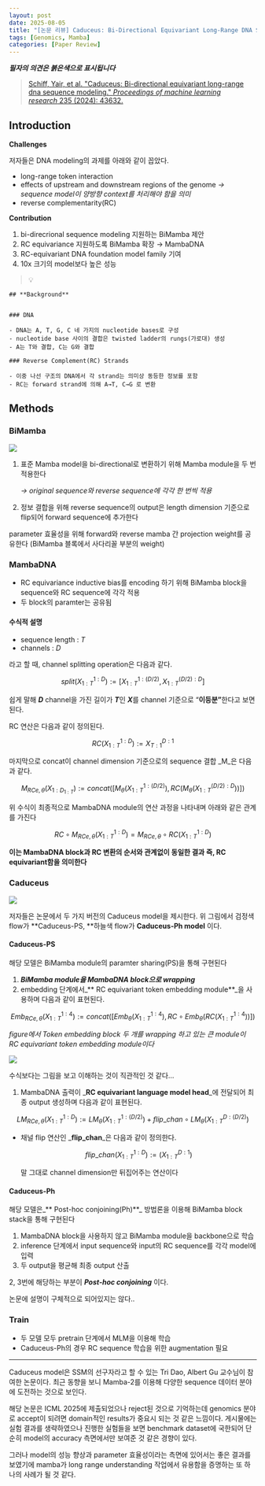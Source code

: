 ```yaml
---
layout: post
date: 2025-08-05
title: "[논문 리뷰] Caduceus: Bi-Directional Equivariant Long-Range DNA Sequence Modeling"
tags: [Genomics, Mamba]
categories: [Paper Review]
---
```


<span class="notion-red">_**필자의 의견은 붉은색으로 표시됩니다**_</span>


> [Schiff, Yair, et al. "Caduceus: Bi-directional equivariant long-range dna sequence modeling." ](https://pmc.ncbi.nlm.nih.gov/articles/PMC12189541/)[_Proceedings of machine learning research_](https://pmc.ncbi.nlm.nih.gov/articles/PMC12189541/)[ 235 (2024): 43632.](https://pmc.ncbi.nlm.nih.gov/articles/PMC12189541/)



## Introduction


**Challenges**


저자들은 DNA modeling의 과제를 아래와 같이 꼽았다.

- long-range token interaction
- effects of upstream and downstream regions of the genome 
_→ sequence model이 양방향 context를 처리해야 함을 의미_
- reverse complementarity(RC)

**Contribution**

1. bi-direcrional sequence modeling 지원하는 BiMamba 제안
1. RC equivariance 지원하도록 BiMamba 확장 → MambaDNA
1. RC-equivariant DNA foundation model family 기여
1. 10x 크기의 model보다 높은 성능

> 💡 


	## **Background**


	### DNA

	- DNA는 A, T, G, C 네 가지의 nucleotide bases로 구성
	- nucleotide base 사이의 결합은 twisted ladder의 rungs(가로대) 생성
	- A는 T와 결합, C는 G와 결합

	### Reverse Complement(RC) Strands

	- 이중 나선 구조의 DNA에서 각 strand는 의미상 동등한 정보를 포함
	- RC는 forward strand에 의해 A→T, C→G 로 변환


## Methods



### BiMamba


![](https://prod-files-secure.s3.us-west-2.amazonaws.com/542b861c-36a8-4051-84e5-8804b6728dba/2c247d59-7815-4980-99f0-8f0d21f445a7/image.png?X-Amz-Algorithm=AWS4-HMAC-SHA256&X-Amz-Content-Sha256=UNSIGNED-PAYLOAD&X-Amz-Credential=ASIAZI2LB4664QTBRDFJ%2F20250904%2Fus-west-2%2Fs3%2Faws4_request&X-Amz-Date=20250904T170117Z&X-Amz-Expires=3600&X-Amz-Security-Token=IQoJb3JpZ2luX2VjEPj%2F%2F%2F%2F%2F%2F%2F%2F%2F%2FwEaCXVzLXdlc3QtMiJGMEQCIDFMEqWmXMK4WhCRsn3ZWMG%2Fpbfn39oKX3UL8YQVbKM7AiBNL8gs%2FFzS0V58VmbrIBJCb2kETRWdCcbnqnGJciEpxCr%2FAwhhEAAaDDYzNzQyMzE4MzgwNSIM2dqOgIRJNz9cE4PtKtwDZT7qdMN%2FFxiuV%2BH8jWS6Pr42PXJxhMRuqg7hGOyD7Hb7wnS6jGZO5XjBGnuthQwxXU6DRHtZH8xrN3SWIMx7uNlxuQSMIMm2ah%2FPX32h4rmYb2pLzi%2FDBw0SwEp5OGVttXirgeDp64FEglaXeTSwhQnKV2Tg3S0RlqXxymJRL7uPfuJPm8yJJgx3gwy7N%2F5njA0MiwxaO8TB%2BphbwZVrvGb0AwnwniUQRF4zb9wH8IztEH3B1I%2FkeJlLsIyTEaTgFsuGq9j6ddD6AgZM1Taq7srkl6Fs05evOiSzGOvO8LzD0Q%2BQQ%2BeWO8EJ%2FHAtK0WgKrSb3pVAkxKZC1AeHigWvI%2B38Ey3HfqRHj7%2F%2BKVfb%2BVWC8jmzFIojnpp6zEVTvM%2BcvaY4y4MYEb3ywrt41s%2B5tg9dyDkKWrBoBM9oZh%2FB8qrVUYMWRcoXsxwqKLgu9LDstbYwV4zEJHqdwkaNCSWsPfW24xTv8xyL3sHnmYcfBB6ROFhSxnV0o9Z76Qc8W79PDLorzBOdjxuKv3OSn1cZ36q31IOVjES4t%2FjL8mw1T%2FNLttRBnWF5or4xzlcV47IAFU9nLjydCsP2XdQJNaJrSWIdwp9jwZfSW45RCj6gMdbXMZbbNb6yQhecoIw%2FebmxQY6pgFsCGh1SraRjQgdJ3Z7JFxcxI%2FGTaukwm%2FaRxoUAhhAASdQgQW8UXBcgOu4VefT5So1wwoTe1yb7MK7CTZAd6BcU0W%2Bs4dlNM%2BPLrrGXh5q61BNHKn%2Fttqv3%2FBvAqqzcrqeSaDzUPV4P5E5vX3mNARhM%2F%2BAv%2FlP4sS8V06Wkyl9egyd5vVCTH2Zy%2FOux6LF%2FM2ckmqtGcgCxpulDfye7b88UkSQew7E&X-Amz-Signature=f0420b4249ed416a565bacef6eb4c9437e2cccd0328dddf60537494157ce54de&X-Amz-SignedHeaders=host&x-amz-checksum-mode=ENABLED&x-id=GetObject)

1. 표준 Mamba model을 bi-directional로 변환하기 위해 Mamba module을 두 번 적용한다

	_→ original sequence와 reverse sequence에 각각 한 번씩 적용_

1. 정보 결합을 위해 reverse sequence의 output은 length dimension 기준으로 flip되어 forward sequence에 추가한다

parameter 효율성을 위해 forward와 reverse mamba 간 projection weight를 공유한다 (BiMamba 블록에서 사다리꼴 부분의 weight)



### MambaDNA

- RC equivariance inductive bias를 encoding 하기 위해 BiMamba block을 sequence와 RC sequence에 각각 적용
- 두 block의 paramter는 공유됨


#### 수식적 설명

- sequence length : _T_
- channels : _D_

라고 할 때,  channel splitting operation은 다음과 같다.


$$
split(X^{1:D}_{1:T}):=[X^{1:(D/2)}_{1:T},X^{(D/2):D}_{1:T}]
$$


<span class="notion-red">쉽게 말해 </span><span class="notion-red">_**D**_</span><span class="notion-red"> channel을 가진 길이가 </span><span class="notion-red">_**T**_</span><span class="notion-red">인 </span><span class="notion-red">_**X**_</span><span class="notion-red">를 channel 기준으로 “</span><span class="notion-red">**이등분”**</span><span class="notion-red">한다고 보면 된다.</span>


RC 연산은 다음과 같이 정의된다.


$$
RC(X^{1:D}_{1:T}):=X^{D:1}_{T:1}
$$


마지막으로 concat이 channel dimension 기준으로의 sequence 결합 _M_은 다음과 같다.


$$
M_{RCe,\theta}(X_{1:D_{1:T}}):=concat([M_{\theta}(X^{1:(D/2)}_{1:T}),RC(M_{\theta}(X^{(D/2):D}_{1:T}))])
$$


위 수식이 최종적으로 MambaDNA module의 연산 과정을 나타내며 아래와 같은 관계를 가진다


$$
RC\circ M_{RCe,\theta}(X^{1:D}_{1:T}) = M_{RCe,\theta} \circ RC(X^{1:D}_{1:T})
$$


**이는 MambaDNA block과 RC 변환의 순서와 관계없이 동일한 결과 즉, RC equivariant함을 의미한다**



### Caduceus


![](https://prod-files-secure.s3.us-west-2.amazonaws.com/542b861c-36a8-4051-84e5-8804b6728dba/f94a60d7-8145-473b-aef9-7c68d3ec604a/image.png?X-Amz-Algorithm=AWS4-HMAC-SHA256&X-Amz-Content-Sha256=UNSIGNED-PAYLOAD&X-Amz-Credential=ASIAZI2LB4664QTBRDFJ%2F20250904%2Fus-west-2%2Fs3%2Faws4_request&X-Amz-Date=20250904T170117Z&X-Amz-Expires=3600&X-Amz-Security-Token=IQoJb3JpZ2luX2VjEPj%2F%2F%2F%2F%2F%2F%2F%2F%2F%2FwEaCXVzLXdlc3QtMiJGMEQCIDFMEqWmXMK4WhCRsn3ZWMG%2Fpbfn39oKX3UL8YQVbKM7AiBNL8gs%2FFzS0V58VmbrIBJCb2kETRWdCcbnqnGJciEpxCr%2FAwhhEAAaDDYzNzQyMzE4MzgwNSIM2dqOgIRJNz9cE4PtKtwDZT7qdMN%2FFxiuV%2BH8jWS6Pr42PXJxhMRuqg7hGOyD7Hb7wnS6jGZO5XjBGnuthQwxXU6DRHtZH8xrN3SWIMx7uNlxuQSMIMm2ah%2FPX32h4rmYb2pLzi%2FDBw0SwEp5OGVttXirgeDp64FEglaXeTSwhQnKV2Tg3S0RlqXxymJRL7uPfuJPm8yJJgx3gwy7N%2F5njA0MiwxaO8TB%2BphbwZVrvGb0AwnwniUQRF4zb9wH8IztEH3B1I%2FkeJlLsIyTEaTgFsuGq9j6ddD6AgZM1Taq7srkl6Fs05evOiSzGOvO8LzD0Q%2BQQ%2BeWO8EJ%2FHAtK0WgKrSb3pVAkxKZC1AeHigWvI%2B38Ey3HfqRHj7%2F%2BKVfb%2BVWC8jmzFIojnpp6zEVTvM%2BcvaY4y4MYEb3ywrt41s%2B5tg9dyDkKWrBoBM9oZh%2FB8qrVUYMWRcoXsxwqKLgu9LDstbYwV4zEJHqdwkaNCSWsPfW24xTv8xyL3sHnmYcfBB6ROFhSxnV0o9Z76Qc8W79PDLorzBOdjxuKv3OSn1cZ36q31IOVjES4t%2FjL8mw1T%2FNLttRBnWF5or4xzlcV47IAFU9nLjydCsP2XdQJNaJrSWIdwp9jwZfSW45RCj6gMdbXMZbbNb6yQhecoIw%2FebmxQY6pgFsCGh1SraRjQgdJ3Z7JFxcxI%2FGTaukwm%2FaRxoUAhhAASdQgQW8UXBcgOu4VefT5So1wwoTe1yb7MK7CTZAd6BcU0W%2Bs4dlNM%2BPLrrGXh5q61BNHKn%2Fttqv3%2FBvAqqzcrqeSaDzUPV4P5E5vX3mNARhM%2F%2BAv%2FlP4sS8V06Wkyl9egyd5vVCTH2Zy%2FOux6LF%2FM2ckmqtGcgCxpulDfye7b88UkSQew7E&X-Amz-Signature=aa9451ed5f80f3e794d949b26b89c2c6e58c41921e6b6bf5375aa8c3b1917fe5&X-Amz-SignedHeaders=host&x-amz-checksum-mode=ENABLED&x-id=GetObject)


저자들은 논문에서 두 가지 버전의 Caduceus model을 제시한다. 위 그림에서 검정색 flow가 **Caduceus-PS, **하늘색 flow가 **Caduceus-Ph model** 이다.



#### Caduceus-PS


해당 모델은 BiMamba module의 paramter sharing(PS)을 통해 구현된다

1. _**BiMamba module을 MambaDNA block으로 wrapping**_
1. embedding 단계에서_** RC equivariant token embedding module**_을 사용하며 다음과 같이 표현된다.

$$
Emb_{RCe,\theta}(X^{1:4}_{1:T}):=concat([Emb_{\theta}(X^{1:4}_{1:T}),RC \circ Emb_{\theta}(RC(X^{1:4}_{1:T}))])
$$


_figure에서 Token embedding block 두 개를 wrapping 하고 있는 큰 module이 RC equivariant token embedding module이다_


![](https://prod-files-secure.s3.us-west-2.amazonaws.com/542b861c-36a8-4051-84e5-8804b6728dba/b175e4da-71eb-4e91-8c23-a06dabe673c9/image.png?X-Amz-Algorithm=AWS4-HMAC-SHA256&X-Amz-Content-Sha256=UNSIGNED-PAYLOAD&X-Amz-Credential=ASIAZI2LB4664QTBRDFJ%2F20250904%2Fus-west-2%2Fs3%2Faws4_request&X-Amz-Date=20250904T170117Z&X-Amz-Expires=3600&X-Amz-Security-Token=IQoJb3JpZ2luX2VjEPj%2F%2F%2F%2F%2F%2F%2F%2F%2F%2FwEaCXVzLXdlc3QtMiJGMEQCIDFMEqWmXMK4WhCRsn3ZWMG%2Fpbfn39oKX3UL8YQVbKM7AiBNL8gs%2FFzS0V58VmbrIBJCb2kETRWdCcbnqnGJciEpxCr%2FAwhhEAAaDDYzNzQyMzE4MzgwNSIM2dqOgIRJNz9cE4PtKtwDZT7qdMN%2FFxiuV%2BH8jWS6Pr42PXJxhMRuqg7hGOyD7Hb7wnS6jGZO5XjBGnuthQwxXU6DRHtZH8xrN3SWIMx7uNlxuQSMIMm2ah%2FPX32h4rmYb2pLzi%2FDBw0SwEp5OGVttXirgeDp64FEglaXeTSwhQnKV2Tg3S0RlqXxymJRL7uPfuJPm8yJJgx3gwy7N%2F5njA0MiwxaO8TB%2BphbwZVrvGb0AwnwniUQRF4zb9wH8IztEH3B1I%2FkeJlLsIyTEaTgFsuGq9j6ddD6AgZM1Taq7srkl6Fs05evOiSzGOvO8LzD0Q%2BQQ%2BeWO8EJ%2FHAtK0WgKrSb3pVAkxKZC1AeHigWvI%2B38Ey3HfqRHj7%2F%2BKVfb%2BVWC8jmzFIojnpp6zEVTvM%2BcvaY4y4MYEb3ywrt41s%2B5tg9dyDkKWrBoBM9oZh%2FB8qrVUYMWRcoXsxwqKLgu9LDstbYwV4zEJHqdwkaNCSWsPfW24xTv8xyL3sHnmYcfBB6ROFhSxnV0o9Z76Qc8W79PDLorzBOdjxuKv3OSn1cZ36q31IOVjES4t%2FjL8mw1T%2FNLttRBnWF5or4xzlcV47IAFU9nLjydCsP2XdQJNaJrSWIdwp9jwZfSW45RCj6gMdbXMZbbNb6yQhecoIw%2FebmxQY6pgFsCGh1SraRjQgdJ3Z7JFxcxI%2FGTaukwm%2FaRxoUAhhAASdQgQW8UXBcgOu4VefT5So1wwoTe1yb7MK7CTZAd6BcU0W%2Bs4dlNM%2BPLrrGXh5q61BNHKn%2Fttqv3%2FBvAqqzcrqeSaDzUPV4P5E5vX3mNARhM%2F%2BAv%2FlP4sS8V06Wkyl9egyd5vVCTH2Zy%2FOux6LF%2FM2ckmqtGcgCxpulDfye7b88UkSQew7E&X-Amz-Signature=33d05c1a61052d9058e14556419b4225bd2d5151ee308fa940319d82c051ab0f&X-Amz-SignedHeaders=host&x-amz-checksum-mode=ENABLED&x-id=GetObject)


<span class="notion-red">수식보다는 그림을 보고 이해하는 것이 직관적인 것 같다…</span>

1. MambaDNA 출력이 _**RC equivariant language model head**_에 전달되어 최종 output 생성하며 다음과 같이 표현된다.

$$
LM_{RCe,\theta}(X^{1:D}_{1:T}):= LM_{\theta}(X^{1:(D/2)}_{1:T})+flip\_chan\circ LM_{\theta}(X^{D:(D/2)}_{1:T})
$$

- 채널 flip 연산인 _**flip\_chan**_은 다음과 같이 정의한다.

	$$
	flip\_chan(X^{1:D}_{1:T}):=(X^{D:1}_{1:T})
	$$


	말 그대로 channel dimension만 뒤집어주는 연산이다



#### Caduceus-Ph


해당 모델은_** Post-hoc conjoining(Ph)**_ 방법론을 이용해 BiMamba block stack을 통해 구현된다

1. MambaDNA block을 사용하지 않고 BiMamba module을 backbone으로 학습
1. inference 단계에서 input sequence와 input의 RC sequence를 각각 model에 입력
1. 두 output을 평균해 최종 output 산출

2, 3번에 해당하는 부분이 _**Post-hoc conjoining**_ 이다.


<span class="notion-red">논문에 설명이 구체적으로 되어있지는 않다..</span>



### Train

- 두 모델 모두 pretrain 단계에서 MLM을 이용해 학습
- Caduceus-Ph의 경우 RC sequence 학습을 위한 augmentation 필요

---


<span class="notion-red">Caduceus model은 SSM의 선구자라고 할 수 있는 Tri Dao, Albert Gu 교수님이 참여한 논문이다. 최근 동향을 보니 Mamba-2를 이용해 다양한 sequence 데이터 분야에 도전하는 것으로 보인다.</span>


<span class="notion-red">해당 논문은 ICML 2025에 제출되었으나 reject된 것으로 기억하는데 genomics 분야로 accept이 되려면 domain적인 results가 중요시 되는 것 같은 느낌이다. 게시물에는 실험 결과를 생략하였으나 진행한 실험들을 보면 benchmark dataset에 국한되어 단순히 model의 accuracy 측면에서만 보여준 것 같은 경향이 있다.</span>


<span class="notion-red">그러나 model의 성능 향상과 parameter 효율성이라는 측면에 있어서는 좋은 결과를 보였기에 mamba가 long range understanding 작업에서 유용함을 증명하는 또 하나의 사례가 될 것 같다.</span>

